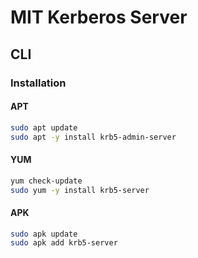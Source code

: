 # MIT Kerberos Server

## CLI

### Installation

#### APT

```sh
sudo apt update
sudo apt -y install krb5-admin-server
```

#### YUM

```sh
yum check-update
sudo yum -y install krb5-server
```

#### APK

```sh
sudo apk update
sudo apk add krb5-server
```

